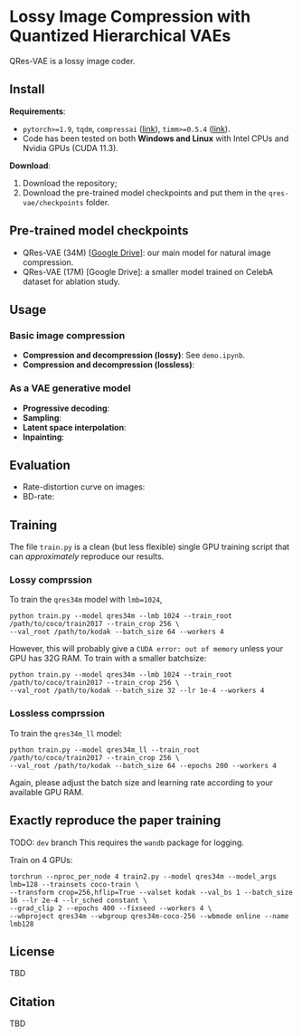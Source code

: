 # Lossy Image Compression with Quantized Hierarchical VAEs
QRes-VAE is a lossy image coder.

## Install
**Requirements**:
- `pytorch>=1.9`, `tqdm`, `compressai` ([link](https://github.com/InterDigitalInc/CompressAI)), `timm>=0.5.4` ([link](https://github.com/rwightman/pytorch-image-models)).
- Code has been tested on both **Windows and Linux** with Intel CPUs and Nvidia GPUs (CUDA 11.3).

**Download**:
1. Download the repository;
2. Download the pre-trained model checkpoints and put them in the `qres-vae/checkpoints` folder.

## Pre-trained model checkpoints
- QRes-VAE (34M) [[Google Drive](https://drive.google.com/file/d/1qBJ306VgSbwo7eWWxqYnQI0bRhY0l-7R/view?usp=sharing)]: our main model for natural image compression.
- QRes-VAE (17M) [Google Drive]: a smaller model trained on CelebA dataset for ablation study.

## Usage
### Basic image compression
- **Compression and decompression (lossy)**: See `demo.ipynb`.
- **Compression and decompression (lossless)**:
### As a VAE generative model
- **Progressive decoding**:
- **Sampling**:
- **Latent space interpolation**:
- **Inpainting**:

## Evaluation
- Rate-distortion curve on images:
- BD-rate:

## Training
The file `train.py` is a clean (but less flexible) single GPU training script that can *approximately* reproduce our results.
### Lossy comprssion
To train the `qres34m` model with `lmb=1024`,
```
python train.py --model qres34m --lmb 1024 --train_root /path/to/coco/train2017 --train_crop 256 \
--val_root /path/to/kodak --batch_size 64 --workers 4
```
However, this will probably give a `CUDA error: out of memory` unless your GPU has 32G RAM. To train with a smaller batchsize:
```
python train.py --model qres34m --lmb 1024 --train_root /path/to/coco/train2017 --train_crop 256 \
--val_root /path/to/kodak --batch_size 32 --lr 1e-4 --workers 4
```
### Lossless comprssion
To train the `qres34m_ll` model:
```
python train.py --model qres34m_ll --train_root /path/to/coco/train2017 --train_crop 256 \
--val_root /path/to/kodak --batch_size 64 --epochs 200 --workers 4
```
Again, please adjust the batch size and learning rate according to your available GPU RAM.

## Exactly reproduce the paper training
TODO: `dev` branch
This requires the `wandb` package for logging.

Train on 4 GPUs:
```
torchrun --nproc_per_node 4 train2.py --model qres34m --model_args lmb=128 --trainsets coco-train \
--transform crop=256,hflip=True --valset kodak --val_bs 1 --batch_size 16 --lr 2e-4 --lr_sched constant \
--grad_clip 2 --epochs 400 --fixseed --workers 4 \
--wbproject qres34m --wbgroup qres34m-coco-256 --wbmode online --name lmb128
```

## License
TBD

## Citation
TBD
